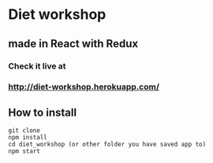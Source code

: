 ﻿# Diet workshop
## made in React with Redux
### Check it live at
### http://diet-workshop.herokuapp.com/

## How to install
```
git clone
npm install
cd diet_workshop (or other folder you have saved app to)
npm start
```

 